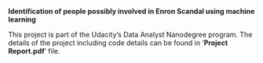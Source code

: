 ﻿****Identification of people possibly involved in Enron Scandal using machine learning****

This project is part of the Udacity’s Data Analyst Nanodegree program.
The details of the project including code details can be found in
‘**Project Report.pdf**’ file.
